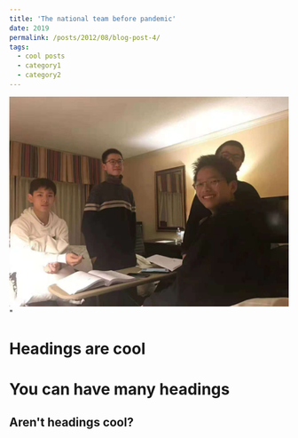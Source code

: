 ```yaml
---
title: 'The national team before pandemic'
date: 2019
permalink: /posts/2012/08/blog-post-4/
tags:
  - cool posts
  - category1
  - category2
---
```


<img src='/images/national team1.png'>"

Headings are cool
======

You can have many headings
======

Aren't headings cool?
------
